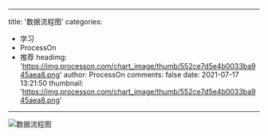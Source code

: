 
---
title: '数据流程图'
categories: 
 - 学习
 - ProcessOn
 - 推荐
headimg: 'https://img.processon.com/chart_image/thumb/552ce7d5e4b0033ba945aea8.png'
author: ProcessOn
comments: false
date: 2021-07-17 13:21:50
thumbnail: 'https://img.processon.com/chart_image/thumb/552ce7d5e4b0033ba945aea8.png'
---

<div>   
<img class="thumb" alt="数据流程图" src="https://img.processon.com/chart_image/thumb/552ce7d5e4b0033ba945aea8.png" referrerpolicy="no-referrer">
<p></p>  
</div>
            